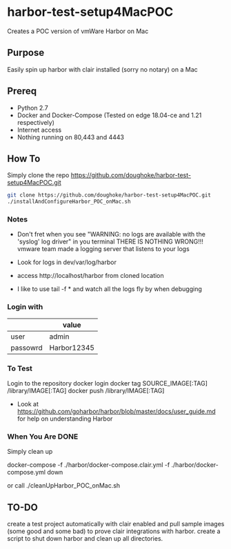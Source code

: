 # harbor-test-setup4MacPOC
Creates a POC version of vmWare Harbor on Mac

## Purpose
Easily spin up harbor with clair installed (sorry no notary) on a Mac

## Prereq
- Python 2.7
- Docker and Docker-Compose (Tested on edge 18.04-ce and 1.21 respectively)
- Internet access
- Nothing running on 80,443 and 4443

## How To
Simply clone the repo https://github.com/doughoke/harbor-test-setup4MacPOC.git

```sh
git clone https://github.com/doughoke/harbor-test-setup4MacPOC.git
./installAndConfigureHarbor_POC_onMac.sh
```

### Notes
- Don't fret when you see "WARNING: no logs are available with the 'syslog' log driver" in you terminal
THERE IS NOTHING WRONG!!! vmware team made a logging server that listens to your logs

- Look for logs in dev/var/log/harbor
- access http://localhost/harbor from cloned location
- I like to use tail -f * and watch all the logs fly by when debugging

### Login with

|  | value |
| ------ | ------ |
| user |  admin |
| passowrd  |  Harbor12345 |

### To Test
Login to the repository docker login <yourmachinename>
docker tag SOURCE_IMAGE[:TAG] <yourmachinename>/library/IMAGE[:TAG]
docker push <yourmachinename>/library/IMAGE[:TAG]

- Look at https://github.com/goharbor/harbor/blob/master/docs/user_guide.md for help on understanding Harbor

### When You Are DONE
Simply clean up

docker-compose -f ./harbor/docker-compose.clair.yml -f ./harbor/docker-compose.yml down

or call ./cleanUpHarbor_POC_onMac.sh


## TO-DO
create a test project automatically with clair enabled and pull sample images (some good and some bad) to prove clair integrations with harbor.
create a script to shut down harbor and clean up all directories.